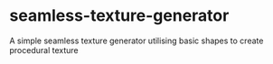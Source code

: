 # seamless-texture-generator
A simple seamless texture generator utilising basic shapes to create procedural texture
